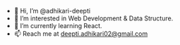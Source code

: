 - 👋 Hi, I’m @adhikari-deepti
- 👀 I’m interested in Web Development & Data Structure.
- 🌱 I’m currently learning React.
- 📫 Reach me at deepti.adhikari02@gmail.com

<!---
adhikari-deepti/adhikari-deepti is a ✨ special ✨ repository because its `README.md` (this file) appears on your GitHub profile.
You can click the Preview link to take a look at your changes.
--->
